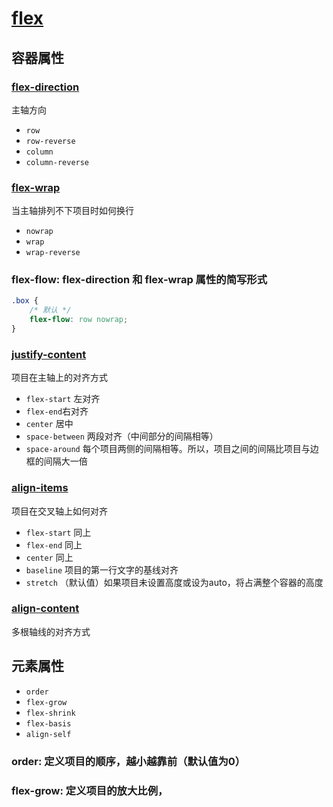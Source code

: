 # [flex](https://developer.mozilla.org/zh-CN/docs/Web/CSS/flex)

## 容器属性

### [flex-direction](https://developer.mozilla.org/zh-CN/docs/Web/CSS/flex-direction) 

主轴方向

- ```row```
- ```row-reverse```
- ```column```
- ```column-reverse```

### [flex-wrap](https://developer.mozilla.org/zh-CN/docs/Web/CSS/flex-wrap) 

当主轴排列不下项目时如何换行

- ```nowrap```
- ```wrap ```
- ```wrap-reverse```

### flex-flow: flex-direction 和 flex-wrap 属性的简写形式

```css
.box {
	/* 默认 */
	flex-flow: row nowrap;
}
```

### [justify-content](https://developer.mozilla.org/zh-CN/docs/Web/CSS/justify-content)

项目在主轴上的对齐方式

- ```flex-start``` 左对齐
- ```flex-end```右对齐
- ```center``` 居中
- ```space-between``` 两段对齐（中间部分的间隔相等）
- ```space-around``` 每个项目两侧的间隔相等。所以，项目之间的间隔比项目与边框的间隔大一倍

### [align-items](https://developer.mozilla.org/zh-CN/docs/Web/CSS/align-items) 

项目在交叉轴上如何对齐

- ```flex-start``` 同上
- ```flex-end``` 同上
- ```center``` 同上
- ```baseline``` 项目的第一行文字的基线对齐
- ```stretch``` （默认值）如果项目未设置高度或设为auto，将占满整个容器的高度

### [align-content](https://developer.mozilla.org/zh-CN/docs/Web/CSS/align-content) 

多根轴线的对齐方式

## 元素属性

- ```order```
- ```flex-grow```
- ```flex-shrink```
- ```flex-basis```
- ```align-self```

### order: 定义项目的顺序，越小越靠前（默认值为0）

### flex-grow: 定义项目的放大比例，